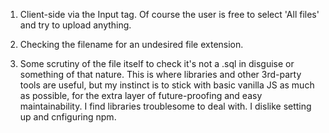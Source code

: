 1. Client-side via the Input tag. Of course the user is free to select 'All files' and try to upload anything.

2. Checking the filename for an undesired file extension.

3. Some scrutiny of the file itself to check it's not a .sql in disguise or something of that nature. This is where libraries and other 3rd-party tools are useful, but my instinct is to stick with basic vanilla JS as much as possible, for the extra layer of future-proofing and easy maintainability. I find libraries troublesome to deal with. I dislike setting up and cnfiguring npm.
